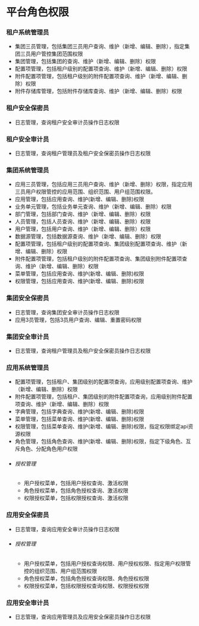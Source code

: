 # 平台角色权限

### 租户系统管理员
* 集团三员管理，包括集团三员用户查询、维护（新增、编辑、删除），指定集团三员用户管控集团范围权限
* 集团管理，包括集团的查询、维护（新增、编辑、删除）权限
* 配置项管理，包括租户级别的配置项查询、维护（新增、编辑、删除）权限
* 附件配置项管理，包括租户级别的附件配置项查询、维护（新增、编辑、删除）权限
* 附件存储库管理，包括附件存储库查询、维护（新增、编辑、删除）权限

### 租户安全保密员
* 日志管理，查询租户安全审计员操作日志权限

### 租户安全审计员
* 日志管理，查询租户管理员及租户安全保密员操作日志权限

### 集团系统管理员
* 应用三员管理，包括应用三员用户查询、维护（新增、删除）权限，指定应用三员用户权限管控的应用范围、组织范围、用户组范围权限。
* 应用管理，包括应用查询、维护(新增、编辑、删除)权限
* 业务单元管理，包括业务单元查询、维护（新增、编辑、删除）权限
* 部门管理，包括部门查询、维护（新增、编辑、删除）权限
* 人员管理，包括人员查询、维护（新增、编辑、删除）权限
* 用户管理，包括用户查询、维护（新增、编辑、删除）权限
* 数据源管理，包括数据源查询、维护（新增、编辑、删除）权限
* 配置项管理，包括租户级别的配置项查询、集团级别配置项查询、维护（新增、编辑、删除）权限
* 附件配置项管理，包括租户级别的附件配置项查询、集团级别附件配置项查询、维护（新增、编辑、删除）权限
* 菜单管理，包括应用查询、维护(新增、编辑、删除)权限
* 权限管理，包括应用查询、维护(新增、编辑、删除)权限

### 集团安全保密员
* 日志管理，查询集团安全审计员操作日志权限
* 应用3员管理，包括3员用户查询、编辑、重置密码权限

### 集团安全审计员
* 日志管理，查询租户管理员及租户安全保密员操作日志权限

### 应用系统管理员
* 配置项管理，包括租户、集团级别的配置项查询，应用级别配置项查询、维护（新增、编辑、删除）权限
* 附件配置项管理，包括租户、集团级别的附件配置项查询，应用级别附件配置项查询、维护（新增、编辑、删除）权限
* 字典管理，包括字典查询、维护(新增、编辑、删除)权限
* 菜单管理，包括菜单查询、维护(新增、编辑、删除)权限
* 权限管理，包括菜单查询、维护(新增、编辑、删除)权限，指定权限绑定api资源权限
* 角色管理，包括角色查询、维护(新增、编辑、删除)权限，指定下级角色、互斥角色、分配角色用户权限
* ###### 授权管理
  * 用户授权菜单，包括用户授权查询、激活权限
  * 角色授权菜单，包括角色授权查询、激活权限
  * 权限授权菜单，包括权限授权查询、激活权限
### 应用安全保密员
* 日志管理，查询应用安全审计员操作日志权限
* ###### 授权管理
  * 用户授权菜单，包括用户授权查询权限、用户授权权限、指定用户权限管控的组织范围、用户组范围权限
  * 角色授权菜单，包括角色授权查询权限、角色授权权限
  * 权限授权菜单，包括权限授权查询权限、权限授权权限

### 应用安全审计员
* 日志管理，查询应用管理员及应用安全保密员操作日志权限